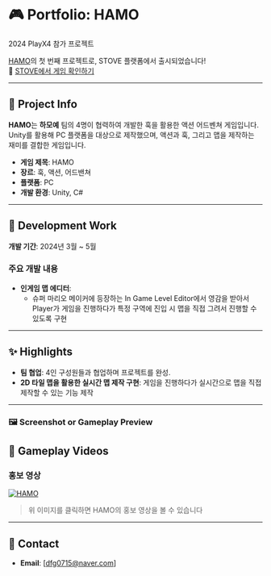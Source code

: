 # 🎮 Portfolio: **HAMO**  
2024 PlayX4 참가 프로젝트

[HAMO](https://store.onstove.com/ko/games/3560)의 첫 번째 프로젝트로, STOVE 플랫폼에서 출시되었습니다!  
🔗 [STOVE에서 게임 확인하기](https://store.onstove.com/ko/games/3560)

---

## 📝 Project Info  
**HAMO**는 **하모예** 팀의 4명이 협력하여 개발한 훅을 활용한 액션 어드벤쳐 게임입니다.  
Unity를 활용해 PC 플랫폼을 대상으로 제작했으며, 액션과 훅, 그리고 맵을 제작하는 재미를 결합한 게임입니다.

- **게임 제목**: HAMO 
- **장르**: 훅, 액션, 어드밴쳐  
- **플랫폼**: PC  
- **개발 환경**: Unity, C#  

---

## 💼 Development Work  
**개발 기간**: 2024년 3월 ~ 5월  

### 주요 개발 내용  
- **인게임 맵 에디터**:  
  - 슈퍼 마리오 메이커에 등장하는 In Game Level Editor에서 영감을 받아서 Player가 게임을 진행하다가 특정 구역에 진입 시 맵을 직접 그려서 진행할 수 있도록 구현
---

## ✨ Highlights  
- **팀 협업**: 4인 구성원들과 협업하며 프로젝트를 완성.  
- **2D 타일 맵을 활용한 실시간 맵 제작 구현**: 게임을 진행하다가 실시간으로 맵을 직접 제작할 수 있는 기능 제작

---

### 🖼️ Screenshot or Gameplay Preview  



## 🎥 Gameplay Videos  

### 홍보 영상
[![HAMO](https://img.youtube.com/vi/mIyJKurntTw/0.jpg)](https://www.youtube.com/watch?v=mIyJKurntTw)  
> 위 이미지를 클릭하면 HAMO의 홍보 영상을 볼 수 있습니다

---

## 📧 Contact  
- **Email**: [dfg0715@naver.com]
